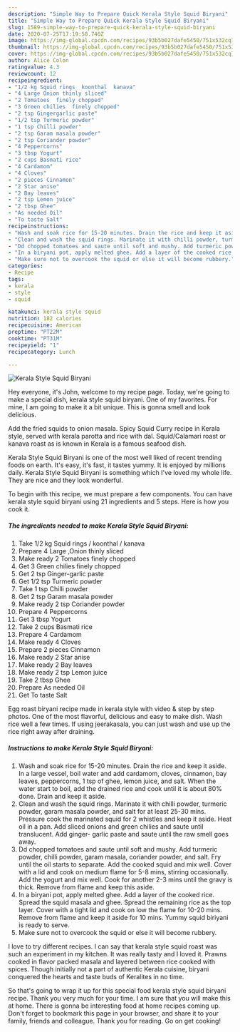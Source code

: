 ```yaml
---
description: "Simple Way to Prepare Quick Kerala Style Squid Biryani"
title: "Simple Way to Prepare Quick Kerala Style Squid Biryani"
slug: 1589-simple-way-to-prepare-quick-kerala-style-squid-biryani
date: 2020-07-25T17:19:58.740Z
image: https://img-global.cpcdn.com/recipes/93b5b027dafe5450/751x532cq70/kerala-style-squid-biryani-recipe-main-photo.jpg
thumbnail: https://img-global.cpcdn.com/recipes/93b5b027dafe5450/751x532cq70/kerala-style-squid-biryani-recipe-main-photo.jpg
cover: https://img-global.cpcdn.com/recipes/93b5b027dafe5450/751x532cq70/kerala-style-squid-biryani-recipe-main-photo.jpg
author: Alice Colon
ratingvalue: 4.3
reviewcount: 12
recipeingredient:
- "1/2 kg Squid rings  koonthal  kanava"
- "4 Large Onion thinly sliced"
- "2 Tomatoes  finely chopped"
- "3 Green chilies  finely chopped"
- "2 tsp Gingergarlic paste"
- "1/2 tsp Turmeric powder"
- "1 tsp Chilli powder"
- "2 tsp Garam masala powder"
- "2 tsp Coriander powder"
- "4 Peppercorns"
- "3 tbsp Yogurt"
- "2 cups Basmati rice"
- "4 Cardamom"
- "4 Cloves"
- "2 pieces Cinnamon"
- "2 Star anise"
- "2 Bay leaves"
- "2 tsp Lemon juice"
- "2 tbsp Ghee"
- "As needed Oil"
- "To taste Salt"
recipeinstructions:
- "Wash and soak rice for 15-20 minutes. Drain the rice and keep it aside. In a large vessel, boil water and add cardamom, cloves, cinnamon, bay leaves, peppercorns, 1 tsp of ghee, lemon juice, and salt. When the water start to boil, add the drained rice and cook until it is about 80% done. Drain and keep it aside."
- "Clean and wash the squid rings. Marinate it with chilli powder, turmeric powder, garam masala powder, and salt for at least 25-30 mins. Pressure cook the marinated squid for 2 whistles and keep it aside. Heat oil in a pan. Add sliced onions and green chilies and saute until translucent. Add ginger- garlic paste and saute until the raw smell goes away."
- "Dd chopped tomatoes and saute until soft and mushy. Add turmeric powder, chilli powder, garam masala, coriander powder, and salt. Fry until the oil starts to separate. Add the cooked squid and mix well. Cover with a lid and cook on medium flame for 5-8 mins, stirring occasionally. Add the yogurt and mix well. Cook for another 2-3 mins until the gravy is thick. Remove from flame and keep this aside."
- "In a biryani pot, apply melted ghee. Add a layer of the cooked rice. Spread the squid masala and ghee. Spread the remaining rice as the top layer. Cover with a tight lid and cook on low the flame for 10-20 mins. Remove from flame and keep it aside for 10 mins. Yummy squid biriyani is ready to serve."
- "Make sure not to overcook the squid or else it will become rubbery."
categories:
- Recipe
tags:
- kerala
- style
- squid

katakunci: kerala style squid 
nutrition: 182 calories
recipecuisine: American
preptime: "PT22M"
cooktime: "PT31M"
recipeyield: "1"
recipecategory: Lunch

---
```



![Kerala Style Squid Biryani](https://img-global.cpcdn.com/recipes/93b5b027dafe5450/751x532cq70/kerala-style-squid-biryani-recipe-main-photo.jpg)

Hey everyone, it's John, welcome to my recipe page. Today, we're going to make a special dish, kerala style squid biryani. One of my favorites. For mine, I am going to make it a bit unique. This is gonna smell and look delicious.

Add the fried squids to onion masala. Spicy Squid Curry recipe in Kerala style, served with kerala parotta and rice with dal. Squid/Calamari roast or kanava roast as is known in Kerala is a famous seafood dish.

Kerala Style Squid Biryani is one of the most well liked of recent trending foods on earth. It's easy, it's fast, it tastes yummy. It is enjoyed by millions daily. Kerala Style Squid Biryani is something which I've loved my whole life. They are nice and they look wonderful.


To begin with this recipe, we must prepare a few components. You can have kerala style squid biryani using 21 ingredients and 5 steps. Here is how you cook it.

<!--inarticleads1-->

##### The ingredients needed to make Kerala Style Squid Biryani:

1. Take 1/2 kg Squid rings / koonthal / kanava
1. Prepare 4 Large ,Onion thinly sliced
1. Make ready 2 Tomatoes  finely chopped
1. Get 3 Green chilies  finely chopped
1. Get 2 tsp Ginger-garlic paste
1. Get 1/2 tsp Turmeric powder
1. Take 1 tsp Chilli powder
1. Get 2 tsp Garam masala powder
1. Make ready 2 tsp Coriander powder
1. Prepare 4 Peppercorns
1. Get 3 tbsp Yogurt
1. Take 2 cups Basmati rice
1. Prepare 4 Cardamom
1. Make ready 4 Cloves
1. Prepare 2 pieces Cinnamon
1. Make ready 2 Star anise
1. Make ready 2 Bay leaves
1. Make ready 2 tsp Lemon juice
1. Take 2 tbsp Ghee
1. Prepare As needed Oil
1. Get To taste Salt


Egg roast biryani recipe made in kerala style with video &amp; step by step photos. One of the most flavorful, delicious and easy to make dish. Wash rice well a few times. If using jeerakasala, you can just wash and use up the rice right away after draining. 

<!--inarticleads2-->

##### Instructions to make Kerala Style Squid Biryani:

1. Wash and soak rice for 15-20 minutes. Drain the rice and keep it aside. In a large vessel, boil water and add cardamom, cloves, cinnamon, bay leaves, peppercorns, 1 tsp of ghee, lemon juice, and salt. When the water start to boil, add the drained rice and cook until it is about 80% done. Drain and keep it aside.
1. Clean and wash the squid rings. Marinate it with chilli powder, turmeric powder, garam masala powder, and salt for at least 25-30 mins. Pressure cook the marinated squid for 2 whistles and keep it aside. Heat oil in a pan. Add sliced onions and green chilies and saute until translucent. Add ginger- garlic paste and saute until the raw smell goes away.
1. Dd chopped tomatoes and saute until soft and mushy. Add turmeric powder, chilli powder, garam masala, coriander powder, and salt. Fry until the oil starts to separate. Add the cooked squid and mix well. Cover with a lid and cook on medium flame for 5-8 mins, stirring occasionally. Add the yogurt and mix well. Cook for another 2-3 mins until the gravy is thick. Remove from flame and keep this aside.
1. In a biryani pot, apply melted ghee. Add a layer of the cooked rice. Spread the squid masala and ghee. Spread the remaining rice as the top layer. Cover with a tight lid and cook on low the flame for 10-20 mins. Remove from flame and keep it aside for 10 mins. Yummy squid biriyani is ready to serve.
1. Make sure not to overcook the squid or else it will become rubbery.


I love to try different recipes. I can say that kerala style squid roast was such an experiment in my kitchen. It was really tasty and I loved it. Prawns cooked in flavor packed masala and layered between rice cooked with spices. Though initially not a part of authentic Kerala cuisine, biryani conquered the hearts and taste buds of Keralites in no time. 

So that's going to wrap it up for this special food kerala style squid biryani recipe. Thank you very much for your time. I am sure that you will make this at home. There is gonna be interesting food at home recipes coming up. Don't forget to bookmark this page in your browser, and share it to your family, friends and colleague. Thank you for reading. Go on get cooking!
